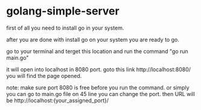 # golang-simple-server

first of all you need to install go in your system. 

after you are done with install go on your system you are ready to go. 

go to your terminal and terget this location and run the command "go run main.go"

it will open into localhost in 8080 port. goto this link http://localhost:8080/ you will find the page opened. 

note: make sure port 8080 is free before you run the command. or simply you can go to main.go file on 45 line you can change the port. then URL will be http://localhost:{your_assigned_port}/

